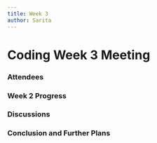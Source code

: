 ```yaml
---
title: Week 3
author: Sarita
---
```

<!--
SPDX-License-Identifier: CC-BY-SA-4.0

SPDX-FileCopyrightText: 2021 Sarita Singh <saritasingh.0425@gmail.com>
-->

# Coding Week 3 Meeting

### Attendees

### Week 2 Progress

### Discussions

### Conclusion and Further Plans
